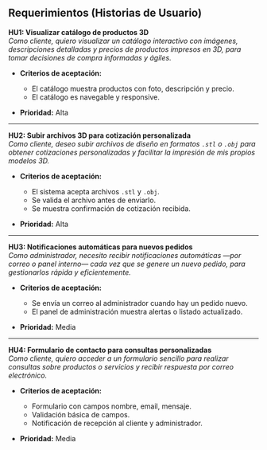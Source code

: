 ## Requerimientos (Historias de Usuario) 

**HU1: Visualizar catálogo de productos 3D**  
*Como cliente, quiero visualizar un catálogo interactivo con imágenes, descripciones detalladas y precios de productos impresos en 3D, para tomar decisiones de compra informadas y ágiles.*  

- **Criterios de aceptación:**  
  - El catálogo muestra productos con foto, descripción y precio.  
  - El catálogo es navegable y responsive.  

- **Prioridad:** Alta

---

**HU2: Subir archivos 3D para cotización personalizada**  
*Como cliente, deseo subir archivos de diseño en formatos `.stl` o `.obj` para obtener cotizaciones personalizadas y facilitar la impresión de mis propios modelos 3D.*  

- **Criterios de aceptación:**  
  - El sistema acepta archivos `.stl` y `.obj`.  
  - Se valida el archivo antes de enviarlo.  
  - Se muestra confirmación de cotización recibida.  

- **Prioridad:** Alta

---

**HU3: Notificaciones automáticas para nuevos pedidos**  
*Como administrador, necesito recibir notificaciones automáticas —por correo o panel interno— cada vez que se genere un nuevo pedido, para gestionarlos rápida y eficientemente.*  

- **Criterios de aceptación:**  
  - Se envía un correo al administrador cuando hay un pedido nuevo.  
  - El panel de administración muestra alertas o listado actualizado.  

- **Prioridad:** Media

---

**HU4: Formulario de contacto para consultas personalizadas**  
*Como cliente, quiero acceder a un formulario sencillo para realizar consultas sobre productos o servicios y recibir respuesta por correo electrónico.*  

- **Criterios de aceptación:**  
  - Formulario con campos nombre, email, mensaje.  
  - Validación básica de campos.  
  - Notificación de recepción al cliente y administrador.  

- **Prioridad:** Media
